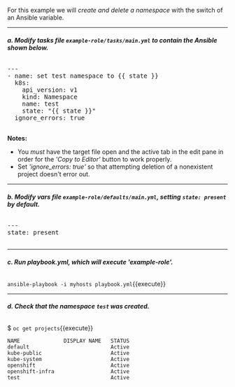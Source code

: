 For this example we will *create and delete a namespace* with the switch of an Ansible variable.

---

###### **a. Modify tasks file `example-role/tasks/main.yml` to contain the Ansible shown below.**
<pre class="file" data-filename="/root/tutorial/example-role/tasks/main.yml" data-target="replace">
---
- name: set test namespace to {{ state }}
  k8s:
    api_version: v1
    kind: Namespace
    name: test
    state: "{{ state }}"
  ignore_errors: true

</pre>

**Notes:** 
 - You *must* have the target file open and the active tab in the edit pane in order for the *'Copy to Editor'* button to work properly.
 - Set *'ignore_errors: true'* so that attempting deletion of a nonexistent
project doesn't error out.

---

###### **b. Modify vars file `example-role/defaults/main.yml`, setting `state: present` by default.**

<pre class="file"
 data-filename="/root/tutorial/example-role/defaults/main.yml"
  data-target="replace">
---
state: present

</pre>

---

###### **c. Run playbook.yml, which will execute 'example-role'.**

`ansible-playbook -i myhosts playbook.yml`{{execute}}

---

###### **d. Check that the namespace `test` was created.**

$ `oc get projects`{{execute}}

```
NAME              DISPLAY NAME   STATUS
default                          Active
kube-public                      Active
kube-system                      Active
openshift                        Active
openshift-infra                  Active
test                             Active
```
